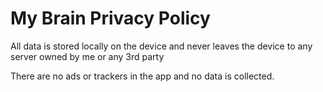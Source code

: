 # My Brain Privacy Policy

All data is stored locally on the device and never leaves the device to any server owned by me or any 3rd party

There are no ads or trackers in the app and no data is collected.
